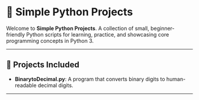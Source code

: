 # 🐍 **Simple Python Projects**

Welcome to **Simple Python Projects**. A collection of small, beginner-friendly Python scripts for learning, practice, and showcasing core programming concepts in Python 3.

---

## 📂 Projects Included

 - **BinarytoDecimal.py**: A program that converts binary digits to human-readable decimal digits.

---

